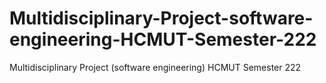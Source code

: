 # Multidisciplinary-Project-software-engineering-HCMUT-Semester-222
Multidisciplinary Project (software engineering) HCMUT Semester 222
